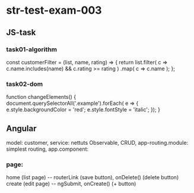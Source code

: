 # str-test-exam-003
## JS-task
### task01-algorithm
const customerFilter = (list, name, rating) => {
    return list.filter( c => c.name.includes(name) && c.rating >= rating )
        .map( c => c.name );
};
### task02-dom
function changeElements() {
    document.querySelectorAll('.example').forEach( e => {
        e.style.backgroundColor = 'red';
        e.style.fontStyle = 'italic';
    });
}
## Angular
model: customer, service: nettuts
Observable, CRUD, app-routing.module: simplest routing,
app.component: <router-outlet></router-outlet>
### page: 
home (list page) -- routerLink (save button), onDelete() (delete button)
create (edit page) -- ngSubmit, onCreate() (+ button)
